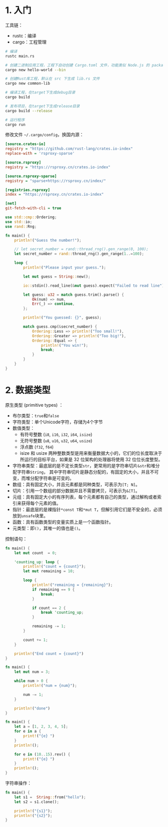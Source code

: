 # 1. 入门

工具链：

- rustc：编译
- cargo：工程管理



```bash
# 编译
rustc main.rs

# 创建二进制应用工程，工程下自动创建 Cargo.toml 文件，功能类似 Node.js 的 package.json
cargo new hello-world --bin

# 创建Rust库工程，默认在 src 下生成 lib.rs 文件
cargo new common-lib

# 编译工程，在target下生成debug目录
cargo build

# 发布项目，在target下生成release目录
cargo build --release

# 运行程序
cargo run
```



修改文件 `~/.cargo/config`，换国内源：

```ini
[source.crates-io]
registry = "https://github.com/rust-lang/crates.io-index"
replace-with = 'rsproxy-sparse'

[source.rsproxy]
registry = "https://rsproxy.cn/crates.io-index"

[source.rsproxy-sparse]
registry = "sparse+https://rsproxy.cn/index/"

[registries.rsproxy]
index = "https://rsproxy.cn/crates.io-index"

[net]
git-fetch-with-cli = true
```





```rust
use std::cmp::Ordering;
use std::io;
use rand::Rng;

fn main() {
    println!("Guess the number!");

    // let secret_number = rand::thread_rng().gen_range(0, 100);
    let secret_number = rand::thread_rng().gen_range(1..=100);

    loop {
        println!("Please input your guess.");

        let mut guess = String::new();

        io::stdin().read_line(&mut guess).expect("Failed to read line");

        let guess: u32 = match guess.trim().parse() {
            Ok(num) => num,
            Err(_) => continue,
        };

        println!("You guessed: {}", guess);

        match guess.cmp(&secret_number) {
            Ordering::Less => println!("Too small!"),
            Ordering::Greater => println!("Too big!"),
            Ordering::Equal => {
                println!("You win!");
                break;
            }
        }
    }
}
```



# 2. 数据类型

原生类型 (primitive types) ：

- 布尔类型：`true`和`false`
- 字符类型：单个Unicode字符，存储为4个字节
- 数值类型：
  - 有符号整数 (`i8`, `i16`, `i32`, `i64`, `isize`)
  - 无符号整数 (`u8`, `u16`, `u32`, `u64`, `usize`) 
  - 浮点数 (`f32`, `f64`)
  - isize 和 usize 两种整数类型是用来衡量数据大小的，它们的位长度取决于所运行的目标平台，如果是 32 位架构的处理器将使用 32 位位长度整型。
- 字符串类型：最底层的是不定长类型`str`，更常用的是字符串切片`&str`和堆分配字符串`String`，
  其中字符串切片是静态分配的，有固定的大小，并且不可变，而堆分配字符串是可变的。
- 数组：具有固定大小，并且元素都是同种类型，可表示为`[T; N]`。
- 切片：引用一个数组的部分数据并且不需要拷贝，可表示为`&[T]`。
- 元组：具有固定大小的有序列表，每个元素都有自己的类型，通过解构或者索引来获得每个元素的值。
- 指针：最底层的是裸指针`*const T`和`*mut T`，但解引用它们是不安全的，必须放到`unsafe`块里。
- 函数：具有函数类型的变量实质上是一个函数指针。
- 元类型：即`()`，其唯一的值也是`()`。



控制语句：

```rust
fn main() {
    let mut count  = 0;

    'counting_up: loop {
        println!("count = {count}");
        let mut remaining = 10;

        loop {
            println!("remaining = {remaining}");
            if remaining == 9 {
                break;
            }

            if count == 2 {
                break 'counting_up;
            }

            remaining -= 1;
        }

        count += 1;
    }

    println!("End count = {count}")
}
```



```rust
fn main() {
    let mut num = 3;

    while num > 0 {
        println!("num = {num}");

        num -= 1;
    }

    println!("done")
}
```



```rust
fn main() {
    let a = [1, 2, 3, 4, 5];
    for e in a {
        print!("{e} ")
    }
    println!();

    for e in (10..15).rev() {
        print!("{e} ")
    }
    println!();
}
```



字符串操作：

```rust
fn main() {
    let s1 =  String::from("hello");
    let s2 = s1.clone();

    println!("{s1}");
    println!("{s2}");
}
```


